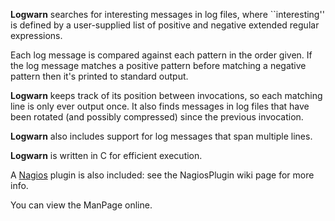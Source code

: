 **Logwarn** searches for interesting messages in log files, where ``interesting'' is defined by a user-supplied list of positive and negative extended regular expressions.

Each log message is compared against each pattern in the order given.  If the log message matches a positive pattern before matching a negative pattern then it's printed to standard output.

**Logwarn** keeps track of its position between invocations, so each matching line is only ever output once.  It also finds messages in log files that have been rotated (and possibly compressed) since the previous invocation.

**Logwarn** also includes support for log messages that span multiple lines.

**Logwarn** is written in C for efficient execution.

A [Nagios](http://www.nagios.org/) plugin is also included: see the NagiosPlugin wiki page for more info.

You can view the ManPage online.